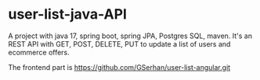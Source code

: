 # user-list-java-API
A project with java 17, spring boot, spring JPA, Postgres SQL, maven. It's an REST API with GET, POST, DELETE, PUT to update a list of users and ecommerce offers.

The frontend part is https://github.com/GSerhan/user-list-angular.git